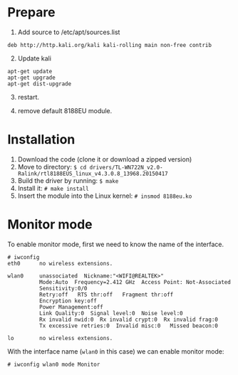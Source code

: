 # Prepare
1. Add source to /etc/apt/sources.list

```
deb http://http.kali.org/kali kali-rolling main non-free contrib
```
2. Update kali

```
apt-get update
apt-get upgrade
apt-get dist-upgrade
```
3. restart.

4. remove default 8188EU module.
# Installation

1. Download the code (clone it or download a zipped version)
2. Move to directory: `$ cd drivers/TL-WN722N_v2.0-Ralink/rtl8188EUS_linux_v4.3.0.8_13968.20150417`
3. Build the driver by running: `$ make`
4. Install it: `# make install`
5. Insert the module into the Linux kernel: `# insmod 8188eu.ko`

# Monitor mode

To enable monitor mode, first we need to know the name of the interface.

```
# iwconfig 
eth0      no wireless extensions.

wlan0     unassociated  Nickname:"<WIFI@REALTEK>"
          Mode:Auto  Frequency=2.412 GHz  Access Point: Not-Associated   
          Sensitivity:0/0  
          Retry:off   RTS thr:off   Fragment thr:off
          Encryption key:off
          Power Management:off
          Link Quality:0  Signal level:0  Noise level:0
          Rx invalid nwid:0  Rx invalid crypt:0  Rx invalid frag:0
          Tx excessive retries:0  Invalid misc:0   Missed beacon:0

lo        no wireless extensions.
```

With the interface name (`wlan0` in this case) we can enable monitor mode:

```
# iwconfig wlan0 mode Monitor
```
